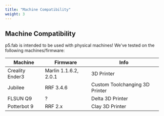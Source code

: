 ```yaml
---
title: "Machine Compatibility"
weight: 3
---
```


## Machine Compatibility
<span class='fab'>p5.fab</span> is intended to be used with physical machines! We've tested on the following machines/firmware:

| Machine | Firmware | Info |
| ----------- | ----------- | ----------- |
| Creality Ender3 | Marlin 1.1.6.2, 2.0.1 | 3D Printer |
| Jubilee | RRF 3.4.6  | Custom Toolchanging 3D Printer |
| FLSUN Q9 | ? | Delta 3D Printer | 
| Potterbot 9 | RRF 2.x | Clay 3D Printer |